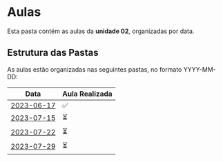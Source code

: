 # Aulas

Esta pasta contém as aulas da **unidade 02**, organizadas por data.

## Estrutura das Pastas

As aulas estão organizadas nas seguintes pastas, no formato YYYY-MM-DD:

| Data       | Aula Realizada |
|------------|----------------|
| [2023-06-17](./2023-07-08) | ✅ |
| [2023-07-15](./2023-07-15) | ⏳ |
| [2023-07-22](./2023-07-22) | ⏳ |
| [2023-07-29](./2023-07-29) | ⏳ |
